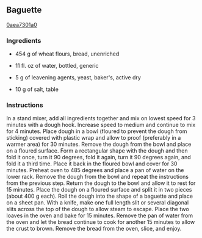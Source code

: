 ## Baguette

[0aea7301a0](http://www.food.com/recipe/baguette-509422)

### Ingredients

 - 454 g of wheat flours, bread, unenriched

 - 11 fl. oz of water, bottled, generic

 - 5 g of leavening agents, yeast, baker's, active dry

 - 10 g of salt, table

### Instructions

In a stand mixer, add all ingredients together and mix on lowest speed for 3 minutes with a dough hook. Increase speed to medium and continue to mix for 4 minutes. Place dough in a bowl (floured to prevent the dough from sticking) covered with plastic wrap and allow to proof (preferably in a warmer area) for 30 minutes. Remove the dough from the bowl and place on a floured surface. Form a rectangular shape with the dough and then fold it once, turn it 90 degrees, fold it again, turn it 90 degrees again, and fold it a third time. Place it back in the floured bowl and cover for 30 minutes. Preheat oven to 485 degrees and place a pan of water on the lower rack. Remove the dough from the bowl and repeat the instructions from the previous step. Return the dough to the bowl and allow it to rest for 15 minutes. Place the dough on a floured surface and split it in two pieces (about 400 g each). Roll the dough into the shape of a baguette and place on a sheet pan. With a knife, make one full length slit or several diagonal slits across the top of the dough to allow steam to escape. Place the two loaves in the oven and bake for 15 minutes. Remove the pan of water from the oven and let the bread continue to cook for another 15 minutes to allow the crust to brown. Remove the bread from the oven, slice, and enjoy.